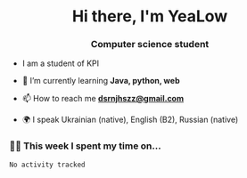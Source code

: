 <h1 align="center">Hi there, I'm YeaLow </h1>
<h3 align="center">Computer science student </h3>

-    I am a student of KPI

- 🌱 I’m currently learning **Java, python, web**

- 📫 How to reach me **dsrnjhszz@gmail.com**

- 🌍 I speak Ukrainian (native), English (B2), Russian (native)


### 🧑‍💻 This week I spent my time on...
<!--START_SECTION:waka-->

```txt
No activity tracked
```

<!--END_SECTION:waka-->
